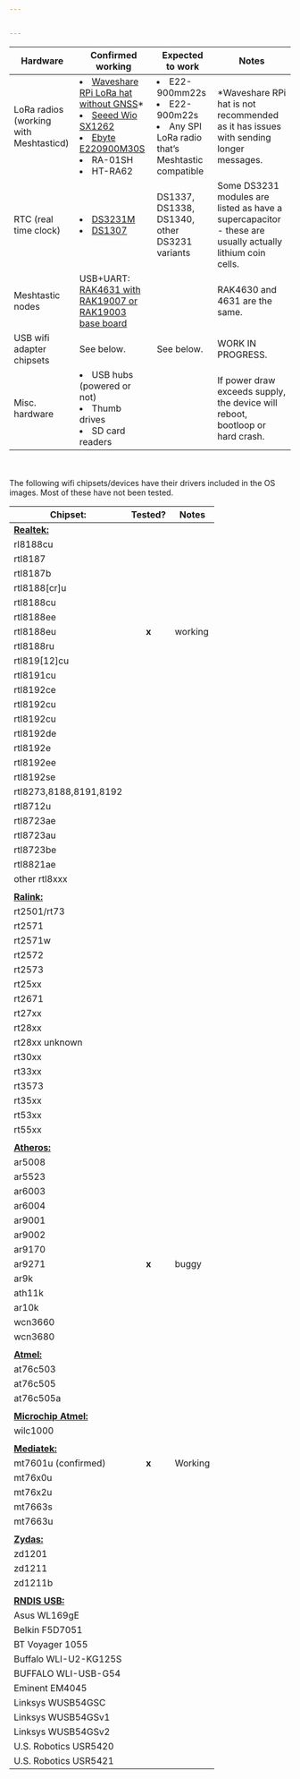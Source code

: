 ```yaml
---


---
```



<table>
<thead>
<tr>
<th>Hardware</th>
<th>Confirmed working</th>
<th>Expected to work</th>
<th>Notes</th>
</tr>
</thead>
<tbody>
<tr>
<td>LoRa radios (working with Meshtasticd)</td>
<td><li><a href="https://www.waveshare.com/sx1262-lorawan-hat.htm?sku=22002">Waveshare RPi LoRa hat without GNSS</a>*</li><li><a href="https://www.seeedstudio.com/Wio-SX1262-Wireless-Module-p-5981.html">Seeed Wio SX1262</a></li><li><a href="https://aliexpress.com/item/4000543921245.html">Ebyte E220900M30S</a></li><li>RA-01SH</li><li>HT-RA62</li></td>
<td><li>E22-900mm22s</li><li>E22-900m22s</li><li>Any SPI LoRa radio that’s Meshtastic compatible</li></td>
<td>*Waveshare RPi hat is not recommended as it has issues with sending longer messages.</td>
</tr>
<tr>
<td>RTC (real time clock)</td>
<td><li><a href="https://vi.aliexpress.com/item/1005007143842437.html">DS3231M</a></li><li><a href="https://vi.aliexpress.com/item/1005007143542894.html">DS1307</a></li></td>
<td>DS1337, DS1338, DS1340, other DS3231 variants</td>
<td>Some DS3231 modules are listed as have a supercapacitor - these are usually actually lithium coin cells.</td>
</tr>
<tr>
<td>Meshtastic nodes</td>
<td>USB+UART: <a href="https://store.rakwireless.com/products/wisblock-meshtastic-starter-kit">RAK4631 with RAK19007 or RAK19003 base board</a></td>
<td></td>
<td>RAK4630 and 4631 are the same.</td>
</tr>
<tr>
<td>USB wifi adapter chipsets</td>
<td>See below.</td>
<td>See below.</td>
<td>WORK IN PROGRESS.</td>
</tr>
<tr>
<td>Misc. hardware</td>
<td><li>USB hubs (powered or not)</li><li>Thumb drives</li><li>SD card readers</li></td>
<td></td>
<td>If power draw exceeds supply, the device will reboot, bootloop or hard crash.</td>
</tr>
</tbody>
</table><p><br><br>The following wifi chipsets/devices have their drivers included in the OS images. Most of these have not been tested.</p>

<table>
<thead>
<tr>
<th>Chipset:</th>
<th>Tested?</th>
<th>Notes</th>
</tr>
</thead>
<tbody>
<tr>
<td><strong><u>Realtek:</u></strong></td>
<td></td>
<td></td>
</tr>
<tr>
<td>rl8188cu</td>
<td></td>
<td></td>
</tr>
<tr>
<td>rtl8187</td>
<td></td>
<td></td>
</tr>
<tr>
<td>rtl8187b</td>
<td></td>
<td></td>
</tr>
<tr>
<td>rtl8188[cr]u</td>
<td></td>
<td></td>
</tr>
<tr>
<td>rtl8188cu</td>
<td></td>
<td></td>
</tr>
<tr>
<td>rtl8188ee</td>
<td></td>
<td></td>
</tr>
<tr>
<td>rtl8188eu</td>
<td><center><strong>x</strong></center></td>
<td>working</td>
</tr>
<tr>
<td>rtl8188ru</td>
<td></td>
<td></td>
</tr>
<tr>
<td>rtl819[12]cu</td>
<td></td>
<td></td>
</tr>
<tr>
<td>rtl8191cu</td>
<td></td>
<td></td>
</tr>
<tr>
<td>rtl8192ce</td>
<td></td>
<td></td>
</tr>
<tr>
<td>rtl8192cu</td>
<td></td>
<td></td>
</tr>
<tr>
<td>rtl8192cu</td>
<td></td>
<td></td>
</tr>
<tr>
<td>rtl8192de</td>
<td></td>
<td></td>
</tr>
<tr>
<td>rtl8192e</td>
<td></td>
<td></td>
</tr>
<tr>
<td>rtl8192ee</td>
<td></td>
<td></td>
</tr>
<tr>
<td>rtl8192se</td>
<td></td>
<td></td>
</tr>
<tr>
<td>rtl8273,8188,8191,8192</td>
<td></td>
<td></td>
</tr>
<tr>
<td>rtl8712u</td>
<td></td>
<td></td>
</tr>
<tr>
<td>rtl8723ae</td>
<td></td>
<td></td>
</tr>
<tr>
<td>rtl8723au</td>
<td></td>
<td></td>
</tr>
<tr>
<td>rtl8723be</td>
<td></td>
<td></td>
</tr>
<tr>
<td>rtl8821ae</td>
<td></td>
<td></td>
</tr>
<tr>
<td>other rtl8xxx</td>
<td></td>
<td></td>
</tr>
<tr>
<td></td>
<td></td>
<td></td>
</tr>
<tr>
<td><strong><u>Ralink:</u></strong></td>
<td></td>
<td></td>
</tr>
<tr>
<td>rt2501/rt73</td>
<td></td>
<td></td>
</tr>
<tr>
<td>rt2571</td>
<td></td>
<td></td>
</tr>
<tr>
<td>rt2571w</td>
<td></td>
<td></td>
</tr>
<tr>
<td>rt2572</td>
<td></td>
<td></td>
</tr>
<tr>
<td>rt2573</td>
<td></td>
<td></td>
</tr>
<tr>
<td>rt25xx</td>
<td></td>
<td></td>
</tr>
<tr>
<td>rt2671</td>
<td></td>
<td></td>
</tr>
<tr>
<td>rt27xx</td>
<td></td>
<td></td>
</tr>
<tr>
<td>rt28xx</td>
<td></td>
<td></td>
</tr>
<tr>
<td>rt28xx unknown</td>
<td></td>
<td></td>
</tr>
<tr>
<td>rt30xx</td>
<td></td>
<td></td>
</tr>
<tr>
<td>rt33xx</td>
<td></td>
<td></td>
</tr>
<tr>
<td>rt3573</td>
<td></td>
<td></td>
</tr>
<tr>
<td>rt35xx</td>
<td></td>
<td></td>
</tr>
<tr>
<td>rt53xx</td>
<td></td>
<td></td>
</tr>
<tr>
<td>rt55xx</td>
<td></td>
<td></td>
</tr>
<tr>
<td></td>
<td></td>
<td></td>
</tr>
<tr>
<td><strong><u>Atheros:</u></strong></td>
<td></td>
<td></td>
</tr>
<tr>
<td>ar5008</td>
<td></td>
<td></td>
</tr>
<tr>
<td>ar5523</td>
<td></td>
<td></td>
</tr>
<tr>
<td>ar6003</td>
<td></td>
<td></td>
</tr>
<tr>
<td>ar6004</td>
<td></td>
<td></td>
</tr>
<tr>
<td>ar9001</td>
<td></td>
<td></td>
</tr>
<tr>
<td>ar9002</td>
<td></td>
<td></td>
</tr>
<tr>
<td>ar9170</td>
<td></td>
<td></td>
</tr>
<tr>
<td>ar9271</td>
<td><center><strong>x</strong></center></td>
<td>buggy</td>
</tr>
<tr>
<td>ar9k</td>
<td></td>
<td></td>
</tr>
<tr>
<td>ath11k</td>
<td></td>
<td></td>
</tr>
<tr>
<td>ar10k</td>
<td></td>
<td></td>
</tr>
<tr>
<td>wcn3660</td>
<td></td>
<td></td>
</tr>
<tr>
<td>wcn3680</td>
<td></td>
<td></td>
</tr>
<tr>
<td></td>
<td></td>
<td></td>
</tr>
<tr>
<td><strong><u>Atmel:</u></strong></td>
<td></td>
<td></td>
</tr>
<tr>
<td>at76c503</td>
<td></td>
<td></td>
</tr>
<tr>
<td>at76c505</td>
<td></td>
<td></td>
</tr>
<tr>
<td>at76c505a</td>
<td></td>
<td></td>
</tr>
<tr>
<td></td>
<td></td>
<td></td>
</tr>
<tr>
<td><strong><u>Microchip Atmel:</u></strong></td>
<td></td>
<td></td>
</tr>
<tr>
<td>wilc1000</td>
<td></td>
<td></td>
</tr>
<tr>
<td></td>
<td></td>
<td></td>
</tr>
<tr>
<td><strong><u>Mediatek:</u></strong></td>
<td></td>
<td></td>
</tr>
<tr>
<td>mt7601u (confirmed)</td>
<td><center><strong>x</strong></center></td>
<td>Working</td>
</tr>
<tr>
<td>mt76x0u</td>
<td></td>
<td></td>
</tr>
<tr>
<td>mt76x2u</td>
<td></td>
<td></td>
</tr>
<tr>
<td>mt7663s</td>
<td></td>
<td></td>
</tr>
<tr>
<td>mt7663u</td>
<td></td>
<td></td>
</tr>
<tr>
<td></td>
<td></td>
<td></td>
</tr>
<tr>
<td><strong><u>Zydas:</u></strong></td>
<td></td>
<td></td>
</tr>
<tr>
<td>zd1201</td>
<td></td>
<td></td>
</tr>
<tr>
<td>zd1211</td>
<td></td>
<td></td>
</tr>
<tr>
<td>zd1211b</td>
<td></td>
<td></td>
</tr>
<tr>
<td></td>
<td></td>
<td></td>
</tr>
<tr>
<td><strong><u>RNDIS USB:</u></strong></td>
<td></td>
<td></td>
</tr>
<tr>
<td>Asus WL169gE</td>
<td></td>
<td></td>
</tr>
<tr>
<td>Belkin F5D7051</td>
<td></td>
<td></td>
</tr>
<tr>
<td>BT Voyager 1055</td>
<td></td>
<td></td>
</tr>
<tr>
<td>Buffalo WLI-U2-KG125S</td>
<td></td>
<td></td>
</tr>
<tr>
<td>BUFFALO WLI-USB-G54</td>
<td></td>
<td></td>
</tr>
<tr>
<td>Eminent EM4045</td>
<td></td>
<td></td>
</tr>
<tr>
<td>Linksys WUSB54GSC</td>
<td></td>
<td></td>
</tr>
<tr>
<td>Linksys WUSB54GSv1</td>
<td></td>
<td></td>
</tr>
<tr>
<td>Linksys WUSB54GSv2</td>
<td></td>
<td></td>
</tr>
<tr>
<td>U.S. Robotics USR5420</td>
<td></td>
<td></td>
</tr>
<tr>
<td>U.S. Robotics USR5421</td>
<td></td>
<td></td>
</tr>
</tbody>
</table>
